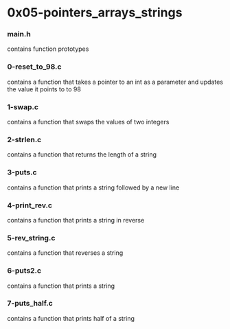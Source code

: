 # 0x05-pointers_arrays_strings

### main.h
contains function prototypes

### 0-reset_to_98.c
contains a function that takes a pointer
to an int as a parameter and updates the
value it points to to 98

### 1-swap.c
contains a function that swaps the values
of two integers

### 2-strlen.c
contains a function that returns the length
of a string

### 3-puts.c
contains a function that prints a string
followed by a new line

### 4-print_rev.c
contains a function that prints a string
in reverse

### 5-rev_string.c
contains a function that reverses a
string

### 6-puts2.c
contains a function that prints a string

### 7-puts_half.c
contains a function that prints half of
a string
